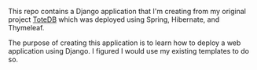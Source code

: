 This repo contains a Django application that I'm creating from my original project [ToteDB](www.github.com/vincent-simpson/ToteDB) which was deployed using Spring, Hibernate, and Thymeleaf.

The purpose of creating this application is to learn how to deploy a web application using Django. I figured I would use my existing templates to do so.
